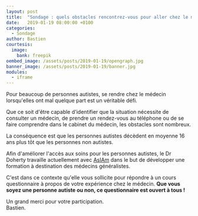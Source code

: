```yaml
---
layout: post
title:  "Sondage : quels obstacles rencontrez-vous pour aller chez le médecin ?"
date:   2019-01-19 08:00:00 +0100
categories:
  - Sondage
author: Bastien
courtesis:
  image:
    bank: freepik
oembed_image: /assets/posts/2019-01-19/opengraph.jpg
banner_image: /assets/posts/2019-01-19/banner.jpg
modules:
  - iframe
---
```


Pour beaucoup de personnes autistes, se rendre chez le médecin lorsqu'elles ont 
mal quelque part est un véritable défi.

Que ce soit d'être capable d'identifier que la situation nécessite de consulter un 
médecin, de prendre un rendez-vous au téléphone ou de se faire comprendre dans le 
cabinet du médecin, les obstacles sont nombreux.

La conséquence est que les personnes autistes décèdent en moyenne 16 ans plus tôt que 
les personnes non autistes.

Afin d'améliorer l'accès aux soins pour les personnes autistes, 
le Dr Doherty travaille actuellement avec <a href="http//asiam.ie">AsIAm</a> dans le but de développer une formation à destination des médecins 
généralistes.

C'est dans ce contexte qu'elle vous sollicite pour répondre à un cours questionnaire à 
propos de votre expérience chez le médecin.
<strong>Que vous soyez une personne autiste ou non, ce questionnaire est ouvert à tous&nbsp;!</strong>


Un grand merci pour votre participation.<br />
Bastien.

<!--
> Chers amis, la plupart d'entre vous connait mon intérêt pour l'autisme.
> Je travaille actuellement avec le Dr Stuart Neilson et AsIAm.ie pour développer un 
> programme de formation à destination des médecins généralistes.
> 
> J'apprécierai si vous pouviez répondre au sondage, ce qui ne vous prendra moins de 10 
> minutes. 
> Ce sondage est ouvert à tout le monde, que vous soyez autiste, parent d'un enfant 
> autiste ou une personne lambda.
> 
> Savez-vous que les personnes autistes décèdent en moyenne 16 ans plus tôt que les 
> personnes non autistes ? Ce sondage nous aidera à comprendre « pourquoi ».
-->

<p class="center">
 <amp-iframe width="600" height="8000" sandbox="allow-scripts allow-forms" src="https://docs.google.com/forms/d/e/1FAIpQLSc6KnsX2Tqj2QSzssG2Va8Iv-ypzvpQInBSQ-mc2ULxQ-aH0g/viewform?embedded=true"></amp-iframe>
</p>

